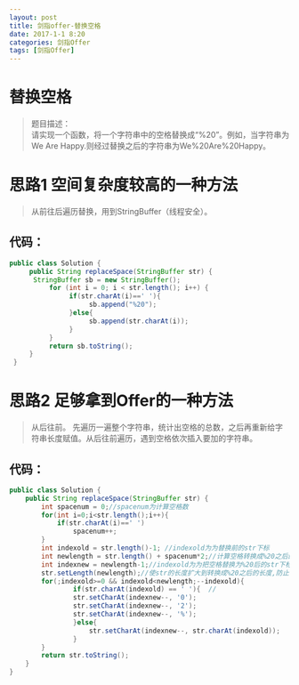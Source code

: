 ```yaml
---
layout: post
title: 剑指offer-替换空格
date: 2017-1-1 8:20
categories: 剑指Offer
tags: [剑指Offer]
---
```

# 替换空格
> 题目描述：<br>
> 请实现一个函数，将一个字符串中的空格替换成“%20”。例如，当字符串为We Are Happy.则经过替换之后的字符串为We%20Are%20Happy。

# 思路1 空间复杂度较高的一种方法
> 从前往后遍历替换，用到StringBuffer（线程安全）。

## 代码：
```java
public class Solution {
     public String replaceSpace(StringBuffer str) {
      StringBuffer sb = new StringBuffer();
          for (int i = 0; i < str.length(); i++) {
               if(str.charAt(i)==' '){
                    sb.append("%20");
               }else{
                    sb.append(str.charAt(i));
               }
          }
          return sb.toString();
     }
 }

```

# 思路2 足够拿到Offer的一种方法
> 从后往前。 先遍历一遍整个字符串，统计出空格的总数，之后再重新给字符串长度赋值。从后往前遍历，遇到空格依次插入要加的字符串。

## 代码：
```java
public class Solution {
    public String replaceSpace(StringBuffer str) {
        int spacenum = 0;//spacenum为计算空格数
        for(int i=0;i<str.length();i++){
            if(str.charAt(i)==' ')
                spacenum++;
        }
        int indexold = str.length()-1; //indexold为为替换前的str下标
        int newlength = str.length() + spacenum*2;//计算空格转换成%20之后的str长度
        int indexnew = newlength-1;//indexold为为把空格替换为%20后的str下标
        str.setLength(newlength);//使str的长度扩大到转换成%20之后的长度,防止下标越界
        for(;indexold>=0 && indexold<newlength;--indexold){ 
                if(str.charAt(indexold) == ' '){  //
                str.setCharAt(indexnew--, '0');
                str.setCharAt(indexnew--, '2');
                str.setCharAt(indexnew--, '%');
                }else{
                    str.setCharAt(indexnew--, str.charAt(indexold));
                }
        }
        return str.toString();
    }
}

```